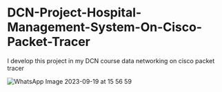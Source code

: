 # DCN-Project-Hospital-Management-System-On-Cisco-Packet-Tracer
I develop this project in my DCN course data networking on cisco packet tracer

![WhatsApp Image 2023-09-19 at 15 56 59](https://github.com/Muzamilofficial/DCN-Project-Hospital-Management-System-On-Cisco-Packet-Tracer/assets/113015136/3410b9db-d7e6-4c1d-9c89-3a7e1d3548fe)
